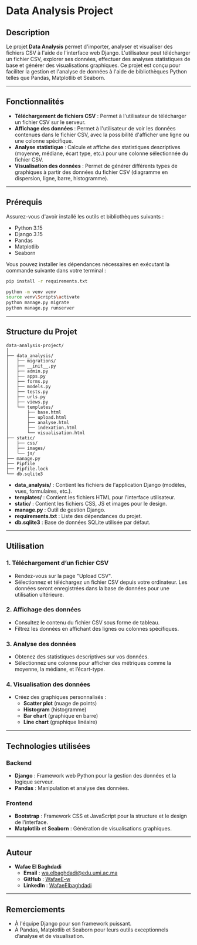 # Data Analysis Project

## Description

Le projet **Data Analysis** permet d'importer, analyser et visualiser des fichiers CSV à l'aide de l'interface web Django. L'utilisateur peut télécharger un fichier CSV, explorer ses données, effectuer des analyses statistiques de base et générer des visualisations graphiques. Ce projet est conçu pour faciliter la gestion et l'analyse de données à l'aide de bibliothèques Python telles que Pandas, Matplotlib et Seaborn.

---

## Fonctionnalités

- **Téléchargement de fichiers CSV** : Permet à l'utilisateur de télécharger un fichier CSV sur le serveur.
- **Affichage des données** : Permet à l'utilisateur de voir les données contenues dans le fichier CSV, avec la possibilité d'afficher une ligne ou une colonne spécifique.
- **Analyse statistique** : Calcule et affiche des statistiques descriptives (moyenne, médiane, écart type, etc.) pour une colonne sélectionnée du fichier CSV.
- **Visualisation des données** : Permet de générer différents types de graphiques à partir des données du fichier CSV (diagramme en dispersion, ligne, barre, histogramme).

---

## Prérequis

Assurez-vous d'avoir installé les outils et bibliothèques suivants :

- Python 3.15
- Django 3.15 
- Pandas
- Matplotlib
- Seaborn

Vous pouvez installer les dépendances nécessaires en exécutant la commande suivante dans votre terminal :

```bash
pip install -r requirements.txt

python -m venv venv
source venv\Scripts\activate
python manage.py migrate
python manage.py runserver
```

---

## Structure du Projet

```plaintext
data-analysis-project/
│
├── data_analysis/
│   ├── migrations/
│   ├── __init__.py
│   ├── admin.py
│   ├── apps.py
│   ├── forms.py
│   ├── models.py
│   ├── tests.py
│   ├── urls.py
│   ├── views.py
│   └── templates/
│       ├── base.html
│       ├── upload.html
│       ├── analyse.html
│       ├── indexation.html
│       └── visualisation.html
├── static/
│   ├── css/
│   ├── images/
│   └── js/
├── manage.py
├── Pipfile
├── Pipfile.lock
└── db.sqlite3
```

- **data_analysis/** : Contient les fichiers de l'application Django (modèles, vues, formulaires, etc.).
- **templates/** : Contient les fichiers HTML pour l'interface utilisateur.
- **static/** : Contient les fichiers CSS, JS et images pour le design.
- **manage.py** : Outil de gestion Django.
- **requirements.txt** : Liste des dépendances du projet.
- **db.sqlite3** : Base de données SQLite utilisée par défaut.

---

## Utilisation

### 1. Téléchargement d’un fichier CSV
- Rendez-vous sur la page "Upload CSV".
- Sélectionnez et téléchargez un fichier CSV depuis votre ordinateur. Les données seront enregistrées dans la base de données pour une utilisation ultérieure.

### 2. Affichage des données
- Consultez le contenu du fichier CSV sous forme de tableau.
- Filtrez les données en affichant des lignes ou colonnes spécifiques.

### 3. Analyse des données
- Obtenez des statistiques descriptives sur vos données.
- Sélectionnez une colonne pour afficher des métriques comme la moyenne, la médiane, et l’écart-type.

### 4. Visualisation des données
- Créez des graphiques personnalisés :
  - **Scatter plot** (nuage de points)
  - **Histogram** (histogramme)
  - **Bar chart** (graphique en barre)
  - **Line chart** (graphique linéaire)

---

## Technologies utilisées

### Backend
- **Django** : Framework web Python pour la gestion des données et la logique serveur.
- **Pandas** : Manipulation et analyse des données.

### Frontend
- **Bootstrap** : Framework CSS et JavaScript pour la structure et le design de l’interface.
- **Matplotlib** et **Seaborn** : Génération de visualisations graphiques.

---

## Auteur

- **Wafae El Baghdadi**
  - **Email** : [wa.elbaghdadi@edu.umi.ac.ma](mailto:wa.elbaghdadi@edu.umi.ac.ma)
  - **GitHub** : [WafaeE-w](https://github.com/WafaeE-w)
  - **LinkedIn** : [WafaeElbaghdadi](https://www.linkedin.com/in/WafaeElbaghdadi)

---

## Remerciements

- À l'équipe Django pour son framework puissant.
- À Pandas, Matplotlib et Seaborn pour leurs outils exceptionnels d’analyse et de visualisation.

